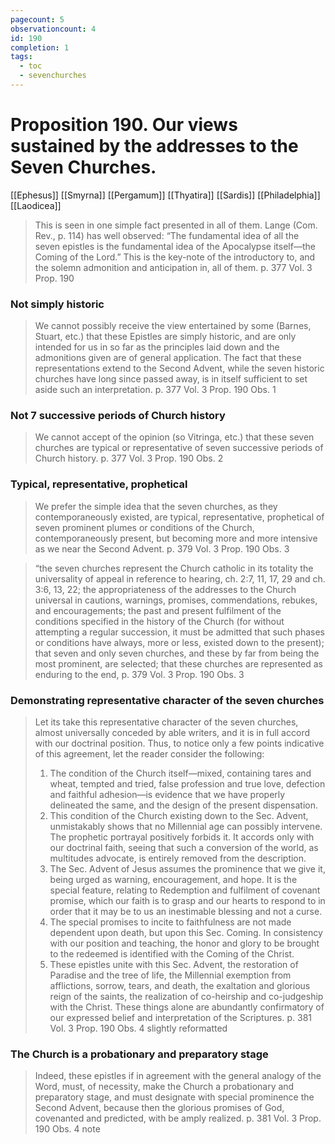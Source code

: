```yaml
---
pagecount: 5
observationcount: 4
id: 190
completion: 1
tags:
  - toc
  - sevenchurches
---
```

# Proposition 190. Our views sustained by the addresses to the Seven Churches.

[[Ephesus]] [[Smyrna]] [[Pergamum]] [[Thyatira]] [[Sardis]] [[Philadelphia]] [[Laodicea]]

>This is seen in one simple fact presented in all of them. Lange (Com. Rev., p. 114) has well observed: “The fundamental idea of all the seven epistles is the fundamental idea of the Apocalypse itself—the Coming of the Lord.” This is the key-note of the introductory to, and the solemn admonition and anticipation in, all of them.
>p. 377 Vol. 3 Prop. 190
### Not simply historic
>We cannot possibly receive the view entertained by some (Barnes, Stuart, etc.) that these Epistles are simply historic, and are only intended for us in so far as the principles laid down and the admonitions given are of general application. The fact that these representations extend to the Second Advent, while the seven historic churches have long since passed away, is in itself sufficient to set aside such an interpretation.
>p. 377 Vol. 3 Prop. 190 Obs. 1
### Not 7 successive periods of Church history
>We cannot accept of the opinion (so Vitringa, etc.) that these seven churches are typical or representative of seven successive periods of Church history.
>p. 377 Vol. 3 Prop. 190 Obs. 2

### Typical, representative, prophetical
>We prefer the simple idea that the seven churches, as they contemporaneously existed, are typical, representative, prophetical of seven prominent plumes or conditions of the Church, contemporaneously present, but becoming more and more intensive as we near the Second Advent.
>p. 379 Vol. 3 Prop. 190 Obs. 3

>“the seven churches represent the Church catholic in its totality the universality of appeal in reference to hearing, ch. 2:7, 11, 17, 29 and ch. 3:6, 13, 22; the appropriateness of the addresses to the Church universal in cautions, warnings, promises, commendations, rebukes, and encouragements; the past and present fulfilment of the conditions specified in the history of the Church (for without attempting a regular succession, it must be admitted that such phases or conditions have always, more or less, existed down to the present); that seven and only seven churches, and these by far from being the most prominent, are selected; that these churches are represented as enduring to the end,
>p. 379 Vol. 3 Prop. 190 Obs. 3
### Demonstrating representative character of the seven churches
>Let its take this representative character of the seven churches, almost universally conceded by able writers, and it is in full accord with our doctrinal position. Thus, to notice only a few points indicative of this agreement, let the reader consider the following: 
>1. The condition of the Church itself—mixed, containing tares and wheat, tempted and tried, false profession and true love, defection and faithful adhesion—is evidence that we have properly delineated the same, and the design of the present dispensation. 
>2. This condition of the Church existing down to the Sec. Advent, unmistakably shows that no Millennial age can possibly intervene. The prophetic portrayal positively forbids it. It accords only with our doctrinal faith, seeing that such a conversion of the world, as multitudes advocate, is entirely removed from the description. 
>3. The Sec. Advent of Jesus assumes the prominence that we give it, being urged as warning, encouragement, and hope. It is the special feature, relating to Redemption and fulfilment of covenant promise, which our faith is to grasp and our hearts to respond to in order that it may be to us an inestimable blessing and not a curse. 
>4. The special promises to incite to faithfulness are not made dependent upon death, but upon this Sec. Coming. In consistency with our position and teaching, the honor and glory to be brought to the redeemed is identified with the Coming of the Christ. 
>5. These epistles unite with this Sec. Advent, the restoration of Paradise and the tree of life, the Millennial exemption from afflictions, sorrow, tears, and death, the exaltation and glorious reign of the saints, the realization of co-heirship and co-judgeship with the Christ. These things alone are abundantly confirmatory of our expressed belief and interpretation of the Scriptures.
>p. 381 Vol. 3 Prop. 190 Obs. 4 slightly reformatted

### The Church is a probationary and preparatory stage
>Indeed, these epistles if in agreement with the general analogy of the Word, must, of necessity, make the Church a probationary and preparatory stage, and must designate with special prominence the Second Advent, because then the glorious promises of God, covenanted and predicted, with be amply realized.
>p. 381 Vol. 3 Prop. 190 Obs. 4 note

